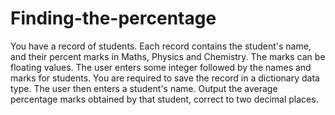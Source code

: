 # Finding-the-percentage
You have a record of  students. Each record contains the student's name, and their percent marks in Maths, Physics and Chemistry. The marks can be floating values. The user enters some integer  followed by the names and marks for  students. You are required to save the record in a dictionary data type. The user then enters a student's name. Output the average percentage marks obtained by that student, correct to two decimal places.
